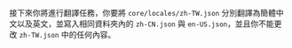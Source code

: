 接下來你將進行翻譯任務，你要將 `core/locales/zh-TW.json` 分別翻譯為簡體中文以及英文，並寫入相同資料夾內的 `zh-CN.json` 與 `en-US.json`，並且你不能更改 `zh-TW.json` 中的任何內容。